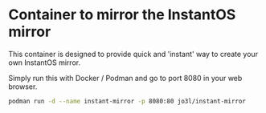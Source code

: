 # Container to mirror the InstantOS mirror

This container is designed to provide quick and 'instant' way to create your own InstantOS mirror.

Simply run this with Docker / Podman and go to port 8080 in your web browser.

```bash
podman run -d --name instant-mirror -p 8080:80 jo3l/instant-mirror
```